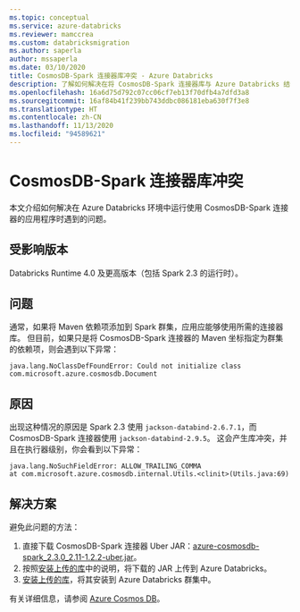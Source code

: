 ```yaml
---
ms.topic: conceptual
ms.service: azure-databricks
ms.reviewer: mamccrea
ms.custom: databricksmigration
ms.author: saperla
author: mssaperla
ms.date: 03/10/2020
title: CosmosDB-Spark 连接器库冲突 - Azure Databricks
description: 了解如何解决在将 CosmosDB-Spark 连接器库与 Azure Databricks 结合使用时出现的冲突。
ms.openlocfilehash: 16a6d75d792c07cc06cf7eb13f70dfb4a7dfd3a8
ms.sourcegitcommit: 16af84b41f239bb743ddbc086181eba630f7f3e8
ms.translationtype: HT
ms.contentlocale: zh-CN
ms.lasthandoff: 11/13/2020
ms.locfileid: "94589621"
---
```

# <a name="cosmosdb-spark-connector-library-conflict"></a>CosmosDB-Spark 连接器库冲突

本文介绍如何解决在 Azure Databricks 环境中运行使用 CosmosDB-Spark 连接器的应用程序时遇到的问题。

## <a name="affected-versions"></a>受影响版本

Databricks Runtime 4.0 及更高版本（包括 Spark 2.3 的运行时）。

## <a name="problem"></a>问题

通常，如果将 Maven 依赖项添加到 Spark 群集，应用应能够使用所需的连接器库。 但目前，如果只是将 CosmosDB-Spark 连接器的 Maven 坐标指定为群集的依赖项，则会遇到以下异常：

```console
java.lang.NoClassDefFoundError: Could not initialize class com.microsoft.azure.cosmosdb.Document
```

## <a name="cause"></a>原因

出现这种情况的原因是 Spark 2.3 使用 `jackson-databind-2.6.7.1`，而 CosmosDB-Spark 连接器使用 `jackson-databind-2.9.5`。 这会产生库冲突，并且在执行器级别，你会看到以下异常：

```console
java.lang.NoSuchFieldError: ALLOW_TRAILING_COMMA
at com.microsoft.azure.cosmosdb.internal.Utils.<clinit>(Utils.java:69)
```

## <a name="solution"></a>解决方案

避免此问题的方法：

1. 直接下载 CosmosDB-Spark 连接器 Uber JAR：[azure-cosmosdb-spark_2.3.0_2.11-1.2.2-uber.jar](https://repo1.maven.org/maven2/com/microsoft/azure/azure-cosmosdb-spark_2.3.0_2.11/1.2.2/azure-cosmosdb-spark_2.3.0_2.11-1.2.2-uber.jar)。
2. 按照[安装上传的库](/databricks/libraries)中的说明，将下载的 JAR 上传到 Azure Databricks。
3. [安装上传的库](/databricks/libraries)，将其安装到 Azure Databricks 群集中。

有关详细信息，请参阅 [Azure Cosmos DB](/databricks/data/data-sources/azure/cosmosdb-connector)。
